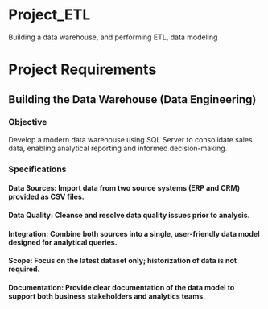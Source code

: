 # Project_ETL
Building a data warehouse, and performing ETL, data modeling

# Project Requirements
## Building the Data Warehouse (Data Engineering)
### Objective
Develop a modern data warehouse using SQL Server to consolidate sales data, enabling analytical reporting and informed decision-making.

### Specifications
#### Data Sources: Import data from two source systems (ERP and CRM) provided as CSV files.

#### Data Quality: Cleanse and resolve data quality issues prior to analysis.

#### Integration: Combine both sources into a single, user-friendly data model designed for analytical queries.

#### Scope: Focus on the latest dataset only; historization of data is not required.

#### Documentation: Provide clear documentation of the data model to support both business stakeholders and analytics teams.
